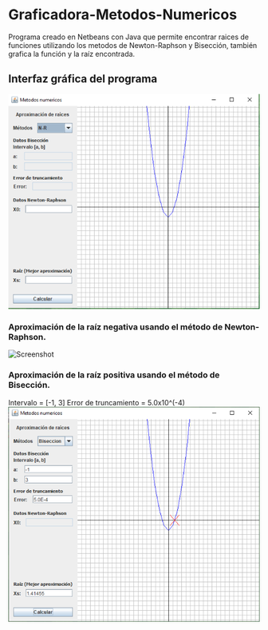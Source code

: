 # Graficadora-Metodos-Numericos
Programa creado en Netbeans con Java que permite encontrar raices de funciones utilizando los metodos de Newton-Raphson y Bisección, también grafica la función y la raíz encontrada.


## Interfaz gráfica del programa
![Screenshot](https://github.com/JoseLuis-AL/Graficadora-Metodos-Numericos/blob/master/Imagenes/Interfaz.PNG)

### Aproximación de la raíz negativa usando el método de Newton-Raphson.
![Screenshot](https://github.com/JoseLuis-AL/Graficadora-Metodos-Numericos/blob/master/Imagenes/Aproximaci%C3%B3nNewton.PNG)

### Aproximación de la raíz positiva usando el método de Bisección.
Intervalo = [-1, 3]
Error de truncamiento = 5.0x10^(-4)
![Screenshot](https://github.com/JoseLuis-AL/Graficadora-Metodos-Numericos/blob/master/Imagenes/AproximacionBiseccion.PNG)
